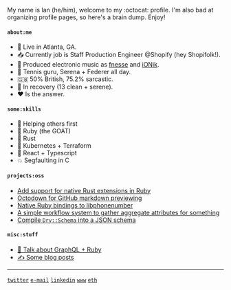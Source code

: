 My name is Ian (he/him), welcome to my :octocat: profile. I'm also bad at organizing profile pages, so here's a brain dump. Enjoy!

#### `about:me`

- 📍 Live in Atlanta, GA.
- 📥 Currently job is Staff Production Engineer @Shopify (hey Shopifolk!).
- 🎹 Produced electronic music as [fnesse](https://soundcloud.com/fnesse/sets/fnesse) and [iONik](https://soundcloud.com/iONik/tracks).
- 🎾 Tennis guru, Serena + Federer all day.
- 🇬🇧 50% British, 75.2% sarcastic. 
- 🧼 In recovery (13 clean + serene).
- ❤️ Is the answer.

#### `some:skills`

- 🤝 Helping others first
- 💎 Ruby (the GOAT)
- 🤘 Rust
- 🤔 Kubernetes + Terraform
- 🧪 React + Typescript
- 💥 Segfaulting in C

#### `projects:oss`

- [Add support for native Rust extensions in Ruby](https://github.com/rubygems/rubygems/pull/5175)
- [Octodown for GitHub markdown previewing](https://github.com/ianks/octodown)
- [Native Ruby bindings to libphonenumber](https://github.com/ianks/mini_phone)
- [A simple workflow system to gather aggregate attributes for something](https://github.com/ianks/attr-gather)
- [Compile `Dry::Schema` into a JSON schema](https://github.com/dry-rb/dry-schema/pull/369)

#### `misc:stuff`

- [🎥 Talk about GraphQL + Ruby](https://youtu.be/GdZUeHUEj00) 
- [✍️ Some blog posts](https://medium.com/@ianks)

---

[`twitter`](https://twitter.com/_ianks) [`e-mail`](mailto:github@ianks.com) [`linkedin`](https://www.linkedin.com/in/ikerseymer) [`www`](https://ianks.com) [`eth`](https://app.ens.domains/name/ianks.eth/details)
